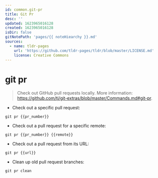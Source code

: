 ```yaml
---
id: common.git-pr
title: Git Pr
desc: ''
updated: 1623965016128
created: 1623965016128
isDir: false
gitNotePath: 'pages/{{ noteHiearchy }}.md'
sources:
  - name: tldr-pages
    url: 'https://github.com/tldr-pages/tldr/blob/master/LICENSE.md'
    license: Creative Commons
---
```

# git pr

> Check out GitHub pull requests locally.
> More information: <https://github.com/tj/git-extras/blob/master/Commands.md#git-pr>.

- Check out a specific pull request:

`git pr {{pr_number}}`

- Check out a pull request for a specific remote:

`git pr {{pr_number}} {{remote}}`

- Check out a pull request from its URL:

`git pr {{url}}`

- Clean up old pull request branches:

`git pr clean`

